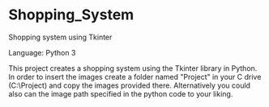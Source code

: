 # Shopping_System
Shopping system using Tkinter

Language: Python 3

This project creates a shopping system using the Tkinter library in Python. In order to insert the images create a folder named "Project" in your C drive (C:\Project) and copy the images provided there. 
Alternatively you could also can the image path specified in the python code to your liking.
